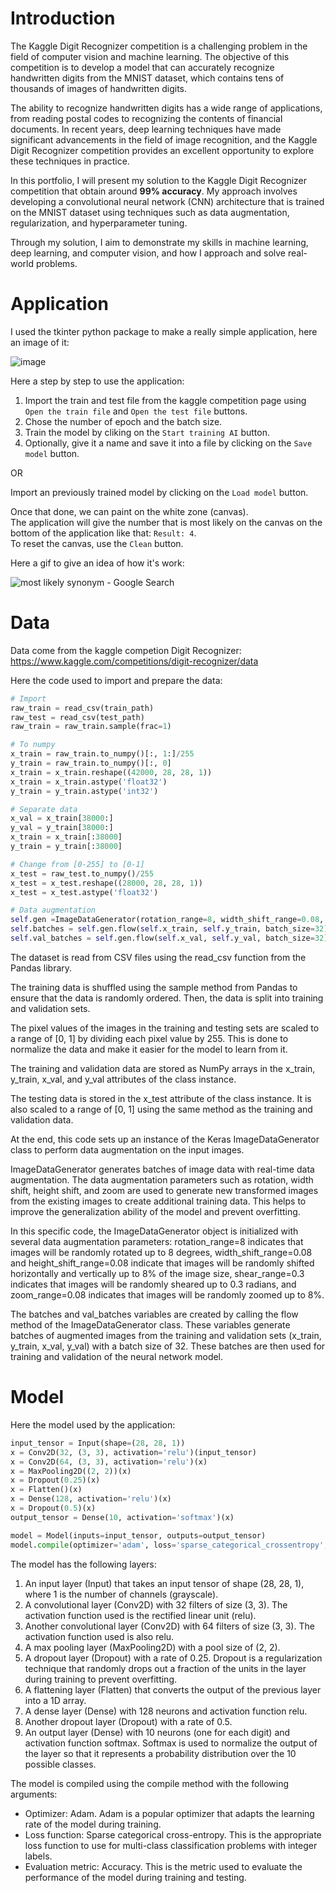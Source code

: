 # Introduction
The Kaggle Digit Recognizer competition is a challenging problem in the field of computer vision and machine learning. The objective of this competition is to develop a model that can accurately recognize handwritten digits from the MNIST dataset, which contains tens of thousands of images of handwritten digits.

The ability to recognize handwritten digits has a wide range of applications, from reading postal codes to recognizing the contents of financial documents. In recent years, deep learning techniques have made significant advancements in the field of image recognition, and the Kaggle Digit Recognizer competition provides an excellent opportunity to explore these techniques in practice.

In this portfolio, I will present my solution to the Kaggle Digit Recognizer competition that obtain around **99% accuracy**. My approach involves developing a convolutional neural network (CNN) architecture that is trained on the MNIST dataset using techniques such as data augmentation, regularization, and hyperparameter tuning.

Through my solution, I aim to demonstrate my skills in machine learning, deep learning, and computer vision, and how I approach and solve real-world problems.

# Application
I used the tkinter python package to make a really simple application, here an image of it:

![image](https://user-images.githubusercontent.com/79221338/226187194-39d0c9c9-b37d-4410-b81e-7c9d83a1c059.png)

Here a step by step to use the application:
1. Import the train and test file from the kaggle competition page using `Open the train file` and `Open the test file` buttons.
2. Chose the number of epoch and the batch size.
3. Train the model by cliking on the `Start training AI` button.
4. Optionally, give it a name and save it into a file by clicking on the `Save model` button.

OR  

Import an previously trained model by clicking on the `Load model` button.

Once that done, we can paint on the white zone (canvas).  
The application will give the number that is most likely on the canvas on the bottom of the application like that: `Result: 4`.  
To reset the canvas, use the `Clean` button.

Here a gif to give an idea of how it's work:

![most likely synonym - Google Search](https://user-images.githubusercontent.com/79221338/226188313-34b72d79-9bfe-4943-8a4c-87971bda58f8.gif)

# Data
Data come from the kaggle competion Digit Recognizer: https://www.kaggle.com/competitions/digit-recognizer/data

Here the code used to import and prepare the data:
```python
# Import
raw_train = read_csv(train_path)
raw_test = read_csv(test_path)
raw_train = raw_train.sample(frac=1)

# To numpy
x_train = raw_train.to_numpy()[:, 1:]/255
y_train = raw_train.to_numpy()[:, 0]
x_train = x_train.reshape((42000, 28, 28, 1))
x_train = x_train.astype('float32')
y_train = y_train.astype('int32')

# Separate data
x_val = x_train[38000:]
y_val = y_train[38000:]
x_train = x_train[:38000]
y_train = y_train[:38000]

# Change from [0-255] to [0-1]
x_test = raw_test.to_numpy()/255
x_test = x_test.reshape((28000, 28, 28, 1))
x_test = x_test.astype('float32')

# Data augmentation
self.gen =ImageDataGenerator(rotation_range=8, width_shift_range=0.08, shear_range=0.3, height_shift_range=0.08, zoom_range=0.08)
self.batches = self.gen.flow(self.x_train, self.y_train, batch_size=32)
self.val_batches = self.gen.flow(self.x_val, self.y_val, batch_size=32)
```

The dataset is read from CSV files using the read_csv function from the Pandas library.

The training data is shuffled using the sample method from Pandas to ensure that the data is randomly ordered. Then, the data is split into training and validation sets.

The pixel values of the images in the training and testing sets are scaled to a range of [0, 1] by dividing each pixel value by 255. This is done to normalize the data and make it easier for the model to learn from it.

The training and validation data are stored as NumPy arrays in the x_train, y_train, x_val, and y_val attributes of the class instance.

The testing data is stored in the x_test attribute of the class instance. It is also scaled to a range of [0, 1] using the same method as the training and validation data.

At the end, this code sets up an instance of the Keras ImageDataGenerator class to perform data augmentation on the input images.

ImageDataGenerator generates batches of image data with real-time data augmentation. The data augmentation parameters such as rotation, width shift, height shift, and zoom are used to generate new transformed images from the existing images to create additional training data. This helps to improve the generalization ability of the model and prevent overfitting.

In this specific code, the ImageDataGenerator object is initialized with several data augmentation parameters: rotation_range=8 indicates that images will be randomly rotated up to 8 degrees, width_shift_range=0.08 and height_shift_range=0.08 indicate that images will be randomly shifted horizontally and vertically up to 8% of the image size, shear_range=0.3 indicates that images will be randomly sheared up to 0.3 radians, and zoom_range=0.08 indicates that images will be randomly zoomed up to 8%.

The batches and val_batches variables are created by calling the flow method of the ImageDataGenerator class. These variables generate batches of augmented images from the training and validation sets (x_train, y_train, x_val, y_val) with a batch size of 32. These batches are then used for training and validation of the neural network model.

# Model
Here the model used by the application:
```python
input_tensor = Input(shape=(28, 28, 1))
x = Conv2D(32, (3, 3), activation='relu')(input_tensor)
x = Conv2D(64, (3, 3), activation='relu')(x)
x = MaxPooling2D((2, 2))(x)
x = Dropout(0.25)(x)
x = Flatten()(x)
x = Dense(128, activation='relu')(x)
x = Dropout(0.5)(x)
output_tensor = Dense(10, activation='softmax')(x)

model = Model(inputs=input_tensor, outputs=output_tensor)
model.compile(optimizer='adam', loss='sparse_categorical_crossentropy', metrics=['accuracy'])
```

The model has the following layers:
1. An input layer (Input) that takes an input tensor of shape (28, 28, 1), where 1 is the number of channels (grayscale).
2. A convolutional layer (Conv2D) with 32 filters of size (3, 3). The activation function used is the rectified linear unit (relu).
3. Another convolutional layer (Conv2D) with 64 filters of size (3, 3). The activation function used is also relu.
4. A max pooling layer (MaxPooling2D) with a pool size of (2, 2).
5. A dropout layer (Dropout) with a rate of 0.25. Dropout is a regularization technique that randomly drops out a fraction of the units in the layer during training to prevent overfitting.
6. A flattening layer (Flatten) that converts the output of the previous layer into a 1D array.
7. A dense layer (Dense) with 128 neurons and activation function relu.
8. Another dropout layer (Dropout) with a rate of 0.5.
9. An output layer (Dense) with 10 neurons (one for each digit) and activation function softmax. Softmax is used to normalize the output of the layer so that it represents a probability distribution over the 10 possible classes.

The model is compiled using the compile method with the following arguments:
* Optimizer: Adam. Adam is a popular optimizer that adapts the learning rate of the model during training.
* Loss function: Sparse categorical cross-entropy. This is the appropriate loss function to use for multi-class classification problems with integer labels.
* Evaluation metric: Accuracy. This is the metric used to evaluate the performance of the model during training and testing.
